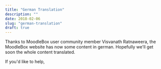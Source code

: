 ```yaml
---
title: "German Translation"
description: ""
date: 2018-02-06
slug: "german-translation"
draft: true
---
```


Thanks to MoodleBox user community member Visvanath Ratnaweera, the MoodleBox website has now some content in german. Hopefully we'll get soon the whole content translated.

If you'd like to help,
